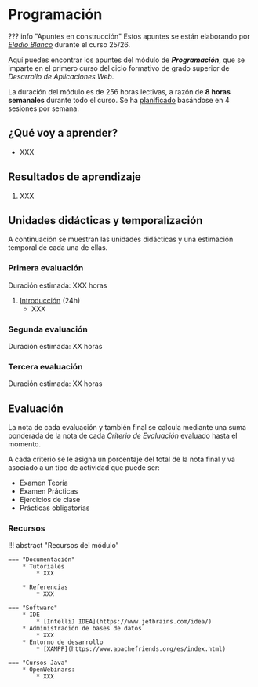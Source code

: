 # Programación

??? info "Apuntes en construcción"
    Estos apuntes se están elaborando por [*Eladio Blanco*](https://x.com/eladioblanco) durante el curso 25/26.

Aquí puedes encontrar los apuntes del módulo de ***Programación***, que se imparte en el primero curso del ciclo formativo de grado superior de *Desarrollo de Aplicaciones Web*.

La duración del módulo es de 256 horas lectivas, a razón de **8 horas semanales** durante todo el curso. Se ha [planificado](planning.md) basándose en 4 sesiones por semana.

## ¿Qué voy a aprender?

* XXX

## Resultados de aprendizaje

1. XXX

## Unidades didácticas y temporalización

A continuación se muestran las unidades didácticas y una estimación temporal de cada una de ellas.

### Primera evaluación

Duración estimada: XXX horas

1. [Introducción](01introduccion.md) (24h)
    * XXX

### Segunda evaluación

Duración estimada: XX horas

### Tercera evaluación

Duración estimada: XX horas

## Evaluación

La nota de cada evaluación y también final se calcula mediante una suma ponderada de la nota de cada *Criterio de Evaluación* evaluado hasta el momento.

A cada criterio se le asigna un porcentaje del total de la nota final y va asociado a un tipo de actividad que puede ser:

- Examen Teoría
- Examen Prácticas
- Ejercicios de clase
- Prácticas obligatorias

### Recursos

!!! abstract "Recursos del módulo"

    === "Documentación"
        * Tutoriales
            * XXX

        * Referencias
            * XXX
    
    === "Software"
        * IDE
            * [IntelliJ IDEA](https://www.jetbrains.com/idea/)
        * Administración de bases de datos
            * XXX
        * Entorno de desarrollo
            * [XAMPP](https://www.apachefriends.org/es/index.html)
    
    === "Cursos Java"
        * OpenWebinars:
            * XXX